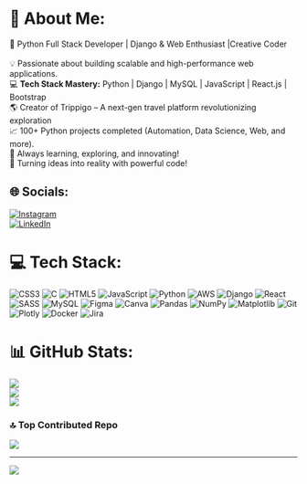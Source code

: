 # 💫 About Me:
🚀 Python Full Stack Developer |  Django & Web Enthusiast |Creative Coder<br><br>
💡 Passionate about building scalable and high-performance web applications.<br>
💻 <b>Tech Stack Mastery:</b> Python | Django | MySQL | JavaScript | React.js | Bootstrap<br>
🌎 Creator of Trippigo – A next-gen travel platform revolutionizing exploration<br>
📈 100+ Python projects completed (Automation, Data Science, Web, and more).<br>
🎯 Always learning, exploring, and innovating!<br>
🚀 Turning ideas into reality with powerful code!<br>


## 🌐 Socials:
[![Instagram](https://img.shields.io/badge/Instagram-%23E4405F.svg?logo=Instagram&logoColor=white)](https://instagram.com/infinity_cogitations)<br>
[![LinkedIn](https://img.shields.io/badge/LinkedIn-%230077B5.svg?logo=linkedin&logoColor=white)](https://www.linkedin.com/in/elitepavan/) 

# 💻 Tech Stack:
![CSS3](https://img.shields.io/badge/css3-%231572B6.svg?style=for-the-badge&logo=css3&logoColor=white) ![C](https://img.shields.io/badge/c-%2300599C.svg?style=for-the-badge&logo=c&logoColor=white) ![HTML5](https://img.shields.io/badge/html5-%23E34F26.svg?style=for-the-badge&logo=html5&logoColor=white) ![JavaScript](https://img.shields.io/badge/javascript-%23323330.svg?style=for-the-badge&logo=javascript&logoColor=%23F7DF1E) ![Python](https://img.shields.io/badge/python-3670A0?style=for-the-badge&logo=python&logoColor=ffdd54) ![AWS](https://img.shields.io/badge/AWS-%23FF9900.svg?style=for-the-badge&logo=amazon-aws&logoColor=white) ![Django](https://img.shields.io/badge/django-%23092E20.svg?style=for-the-badge&logo=django&logoColor=white) ![React](https://img.shields.io/badge/react-%2320232a.svg?style=for-the-badge&logo=react&logoColor=%2361DAFB) ![SASS](https://img.shields.io/badge/SASS-hotpink.svg?style=for-the-badge&logo=SASS&logoColor=white) ![MySQL](https://img.shields.io/badge/mysql-4479A1.svg?style=for-the-badge&logo=mysql&logoColor=white) ![Figma](https://img.shields.io/badge/figma-%23F24E1E.svg?style=for-the-badge&logo=figma&logoColor=white) ![Canva](https://img.shields.io/badge/Canva-%2300C4CC.svg?style=for-the-badge&logo=Canva&logoColor=white) ![Pandas](https://img.shields.io/badge/pandas-%23150458.svg?style=for-the-badge&logo=pandas&logoColor=white) ![NumPy](https://img.shields.io/badge/numpy-%23013243.svg?style=for-the-badge&logo=numpy&logoColor=white) ![Matplotlib](https://img.shields.io/badge/Matplotlib-%23ffffff.svg?style=for-the-badge&logo=Matplotlib&logoColor=black) ![Git](https://img.shields.io/badge/git-%23F05033.svg?style=for-the-badge&logo=git&logoColor=white) ![Plotly](https://img.shields.io/badge/Plotly-%233F4F75.svg?style=for-the-badge&logo=plotly&logoColor=white) ![Docker](https://img.shields.io/badge/docker-%230db7ed.svg?style=for-the-badge&logo=docker&logoColor=white) ![Jira](https://img.shields.io/badge/jira-%230A0FFF.svg?style=for-the-badge&logo=jira&logoColor=white)
# 📊 GitHub Stats:
![](https://github-readme-stats.vercel.app/api?username=Iam-Pavan&theme=dark&hide_border=true&include_all_commits=true&count_private=true)<br/>
![](https://nirzak-streak-stats.vercel.app/?user=Iam-Pavan&theme=dark&hide_border=true)<br/>
![](https://github-readme-stats.vercel.app/api/top-langs/?username=Iam-Pavan&theme=dark&hide_border=true&include_all_commits=true&count_private=true&layout=compact)



### 🔝 Top Contributed Repo
![](https://github-contributor-stats.vercel.app/api?username=Iam-Pavan&limit=5&theme=dark&combine_all_yearly_contributions=true)

---
[![](https://visitcount.itsvg.in/api?id=Iam-Pavan&icon=0&color=0)](https://visitcount.itsvg.in)

<!-- Proudly created with GPRM ( https://gprm.itsvg.in ) -->
